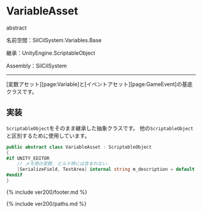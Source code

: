 # VariableAsset

abstract

名前空間：SilCilSystem.Variables.Base

継承：UnityEngine.ScriptableObject

Assembly：SilCilSystem

---

[変数アセット][page:Variable]と[イベントアセット][page:GameEvent]の基底クラスです。

## 実装

`ScriptableObject`をそのまま継承した抽象クラスです。
他の`ScriptableObject`と区別するために使用しています。

```cs
public abstract class VariableAsset : ScriptableObject 
{
#if UNITY_EDITOR
    // メモ用の変数. ビルド時には含まれない.
    [SerializeField, TextArea] internal string m_description = default;
#endif
}
```

<!--- footer --->

{% include ver200/footer.md %}

<!--- 参照 --->

{% include ver200/paths.md %}

